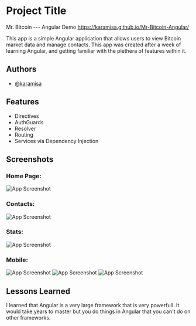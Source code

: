 
# Project Title

Mr. Bitcoin --- Angular
Demo https://karamisa.github.io/Mr-Bitcoin-Angular/


This app is a simple Angular application that allows users to view Bitcoin market data and manage contacts. This app was created after a week of learning Angular, and getting familiar with the plethera of features within it. 

## Authors

- [@karamisa](https://www.github.com/karamisa)


## Features

- Directives
- AuthGuards
- Resolver 
- Routing 
- Services via Dependency Injection


## Screenshots

### Home Page:

![App Screenshot](https://via.placeholder.com/468x300?text=App+Screenshot+Here)

### Contacts:
![App Screenshot](https://via.placeholder.com/468x300?text=App+Screenshot+Here)

### Stats:
![App Screenshot](https://via.placeholder.com/468x300?text=App+Screenshot+Here)

### Mobile:
![App Screenshot](https://via.placeholder.com/468x300?text=App+Screenshot+Here)
![App Screenshot](https://via.placeholder.com/468x300?text=App+Screenshot+Here)
![App Screenshot](https://via.placeholder.com/468x300?text=App+Screenshot+Here)




## Lessons Learned

I learned that Angular is a very large framework that is very powerfull. It would take years to master but you do things in Angular that you can't do on other frameworks.

